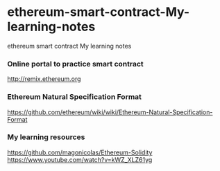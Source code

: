 # ethereum-smart-contract-My-learning-notes
ethereum smart contract My learning notes

### Online portal to practice smart contract
http://remix.ethereum.org

### Ethereum Natural Specification Format
https://github.com/ethereum/wiki/wiki/Ethereum-Natural-Specification-Format

### My learning resources
https://github.com/magonicolas/Ethereum-Solidity
https://www.youtube.com/watch?v=kWZ_XLZ61yg

